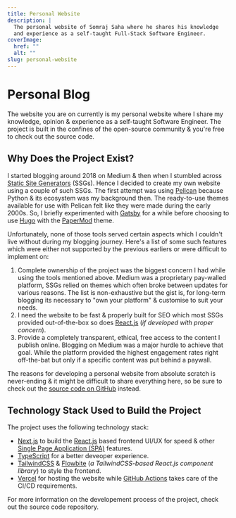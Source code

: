 ```yaml
---
title: Personal Website
description: |
  The personal website of Somraj Saha where he shares his knowledge
  and experience as a self-taught Full-Stack Software Engineer.
coverImage:
  href: ""
  alt: ""
slug: personal-website
---
```


# Personal Blog

The website you are on currently is my personal website where I share my
knowledge, opinion & experience as a self-taught Software Engineer. The project
is built in the confines of the open-source community & you're free to check out
the source code.

## Why Does the Project Exist?

I started blogging around 2018 on Medium & then when I stumbled across [Static
Site Generators][1] (SSGs). Hence I decided to create my own website using a
couple of such SSGs. The first attempt was using [Pelican][2] because Python &
its ecosystem was my background then. The ready-to-use themes available for use
with Pelican felt like they were made during the early 2000s. So, I briefly
experimented with [Gatsby][3] for a while before choosing to use [Hugo][4] with
the [PaperMod][5] theme.

Unfortunately, none of those tools served certain aspects which I couldn't live
without during my blogging journey. Here's a list of some such features which
were either not supported by the previous earliers or were difficult to
implement on:

1. Complete ownership of the project was the biggest concern I had while using
   the tools mentioned above. Medium was a proprietary pay-walled platform, SSGs
   relied on themes which often broke between updates for various reasons. The
   list is non-exhaustive but the gist is, for long-term blogging its necessary
   to "own your platform" & customise to suit your needs.
2. I need the website to be fast & properly built for SEO which most SSGs
   provided out-of-the-box so does [React.js][6] (_if developed with proper
   concern_).
3. Provide a completely transparent, ethical, free access to the content I
   publish online. Blogging on Medium was a major hurdle to achieve that goal.
   While the platform provided the highest engagement rates right off-the-bat
   but only if a specific content was put behind a paywall.

The reasons for developing a personal website from absolute scratch is
never-ending & it might be difficult to share everything here, so be sure to
check out the [source code on GitHub][7] instead.

## Technology Stack Used to Build the Project

The project uses the following technology stack:

- [Next.js][8] to build the [React.js][9] based frontend UI/UX for speed & other
  [Single Page Application (SPA)][10] features.
- [TypeScript][11] for a better deveoper experience.
- [TailwindCSS][12] & [Flowbite][13] (_a TailwindCSS-based React.js component
  library_) to style the frontend.
- [Vercel][14] for hosting the website while [GitHub Actions][15] takes care of
  the CI/CD requirements.

For more information on the developement process of the project, check out the
source code repository.

<!-- Reference Links -->

[1]: https://www.cloudflare.com/en-gb/learning/performance/static-site-generator
[2]: https://getpelican.com
[3]: https://www.gatsbyjs.com
[4]: https://gohugo.io
[5]: https://adityatelange.github.io/hugo-PaperMod
[6]: https://www.reactjs.org
[7]: https://github.com/Jarmos-san/personal-website
[8]: https://nextjs.org
[9]: https://reactjs.org
[10]: https://en.wikipedia.org/wiki/Single-page_application
[11]: https://www.typescriptlang.com
[12]: https://tailwindcss.com
[13]: https://flowbite.com
[14]: https://vercel.com
[15]: https://github.com/actions
